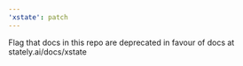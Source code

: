 ```yaml
---
'xstate': patch
---
```


Flag that docs in this repo are deprecated in favour of docs at stately.ai/docs/xstate
